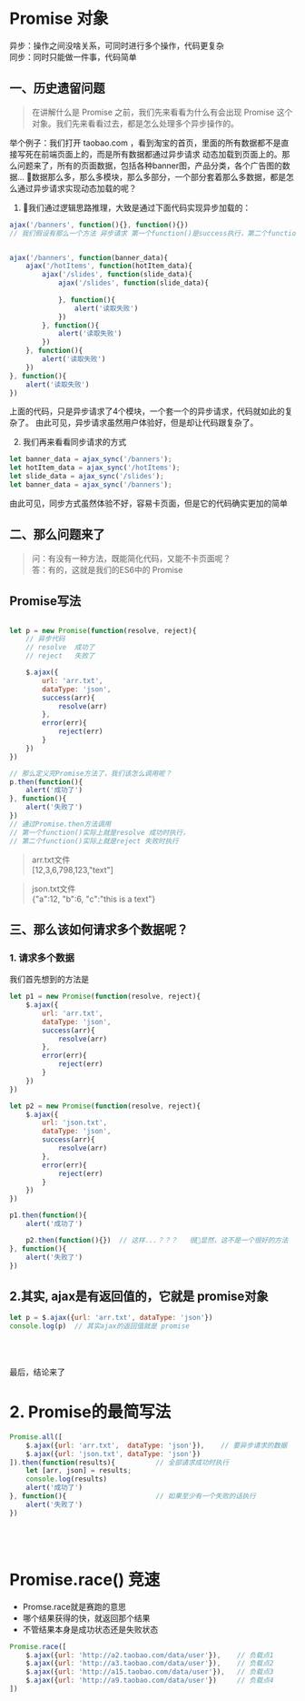# Promise 对象

异步：操作之间没啥关系，可同时进行多个操作，代码更复杂<br>
同步：同时只能做一件事，代码简单



## 一、历史遗留问题
> 在讲解什么是 Promise 之前，我们先来看看为什么有会出现 Promise 这个对象。我们先来看看过去，都是怎么处理多个异步操作的。


举个例子：我们打开 taobao.com ，看到淘宝的首页，里面的所有数据都不是直接写死在前端页面上的，而是所有数据都通过异步请求 动态加载到页面上的。那么问题来了，所有的页面数据，包括各种banner图，产品分类，各个广告图的数据... 数据那么多，那么多模块，那么多部分，一个部分套着那么多数据，都是怎么通过异步请求实现动态加载的呢？


1. 我们通过逻辑思路推理，大致是通过下面代码实现异步加载的：
```js
ajax('/banners', function(){}, function(){})
// 我们假设有那么一个方法 异步请求 第一个function()是success执行，第二个function()是error执行


ajax('/banners', function(banner_data){
    ajax('/hotItems', function(hotItem_data){
        ajax('/slides', function(slide_data){
            ajax('/slides', function(slide_data){
    
            }, function(){
                alert('读取失败')
            })
        }, function(){
            alert('读取失败')
        })
    }, function(){
        alert('读取失败')
    })
}, function(){
    alert('读取失败')
})
```
上面的代码，只是异步请求了4个模块，一个套一个的异步请求，代码就如此的复杂了。
由此可见，异步请求虽然用户体验好，但是却让代码跟复杂了。




2. 我们再来看看同步请求的方式
```js
let banner_data = ajax_sync('/banners');
let hotItem_data = ajax_sync('/hotItems');
let slide_data = ajax_sync('/slides');
let banner_data = ajax_sync('/banners');
```
由此可见，同步方式虽然体验不好，容易卡页面，但是它的代码确实更加的简单





## 二、那么问题来了
> 问：有没有一种方法，既能简化代码，又能不卡页面呢？<br>
> 答：有的，这就是我们的ES6中的 Promise

## Promise写法
```js

let p = new Promise(function(resolve, reject){
    // 异步代码
    // resolve  成功了
    // reject   失败了

    $.ajax({
        url: 'arr.txt',
        dataType: 'json',
        success(arr){
            resolve(arr)
        },
        error(err){
            reject(err)
        }
    })
})

// 那么定义完Promise方法了，我们该怎么调用呢？
p.then(function(){
    alert('成功了')
}, function(){
    alert('失败了')
})
// 通过Promise.then方法调用
// 第一个function()实际上就是resolve 成功时执行，
// 第二个function()实际上就是reject 失败时执行

```

> arr.txt文件<br>
> [12,3,6,798,123,"text"]

> json.txt文件<br>
> {"a":12, "b":6, "c":"this is a text"}





## 三、那么该如何请求多个数据呢？

### 1. 请求多个数据
我们首先想到的方法是
```js
let p1 = new Promise(function(resolve, reject){
    $.ajax({
        url: 'arr.txt',
        dataType: 'json',
        success(arr){
            resolve(arr)
        },
        error(err){
            reject(err)
        }
    })
})

let p2 = new Promise(function(resolve, reject){
    $.ajax({
        url: 'json.txt',
        dataType: 'json',
        success(arr){
            resolve(arr)
        },
        error(err){
            reject(err)
        }
    })
})

p1.then(function(){
    alert('成功了')

    p2.then(function(){})  // 这样...？？？   很显然，这不是一个很好的方法
}, function(){
    alert('失败了')
})

```



## 2.其实, ajax是有返回值的，它就是 promise对象
```js
let p = $.ajax({url: 'arr.txt', dataType: 'json'})
console.log(p)  // 其实ajax的返回值就是 promise
```



<br><br>

最后，结论来了

# 2. Promise的最简写法
```js
Promise.all([
    $.ajax({url: 'arr.txt',  dataType: 'json'}),    // 要异步请求的数据
    $.ajax({url: 'json.txt', dataType: 'json'})
]).then(function(results){          // 全部请求成功时执行
    let [arr, json] = results;
    console.log(results)
    alert('成功了')
}, function(){                      // 如果至少有一个失败的话执行
    alert('失败了')
})
```

<br><br>


# Promise.race()   竞速

* Promse.race就是赛跑的意思
* 哪个结果获得的快，就返回那个结果
* 不管结果本身是成功状态还是失败状态

```js
Promise.race([
    $.ajax({url: 'http://a2.taobao.com/data/user'}),    // 负载点1
    $.ajax({url: 'http://a3.taobao.com/data/user'}),    // 负载点2
    $.ajax({url: 'http://a15.taobao.com/data/user'}),   // 负载点3
    $.ajax({url: 'http://a9.taobao.com/data/user'})     // 负载点4
])
```